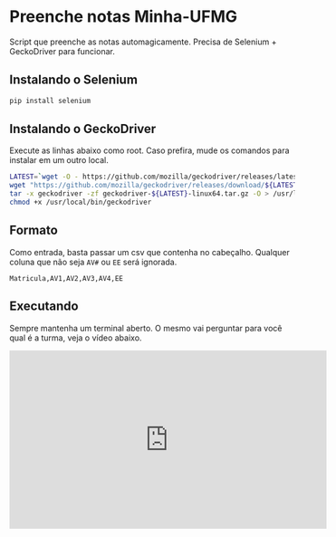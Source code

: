 # Preenche notas Minha-UFMG

Script que preenche as notas automagicamente. Precisa de Selenium + GeckoDriver para funcionar.

## Instalando o Selenium

```bash
pip install selenium
```

## Instalando o GeckoDriver

Execute as linhas abaixo como root. Caso prefira, mude os comandos para instalar em um outro local.

```bash
LATEST=`wget -O - https://github.com/mozilla/geckodriver/releases/latest 2>&1 | grep "Location:" | grep --only-match -e "v[0-9\.]\+"`
wget "https://github.com/mozilla/geckodriver/releases/download/${LATEST}/geckodriver-${LATEST}-linux64.tar.gz"
tar -x geckodriver -zf geckodriver-${LATEST}-linux64.tar.gz -O > /usr/local/bin/geckodriver
chmod +x /usr/local/bin/geckodriver
```

## Formato

Como entrada, basta passar um csv que contenha no cabeçalho. Qualquer coluna que não seja `AV#` ou `EE` será ignorada.

```
Matricula,AV1,AV2,AV3,AV4,EE
```

## Executando

Sempre mantenha um terminal aberto. O mesmo vai perguntar para você qual é a turma, veja o vídeo abaixo.

<iframe width="560" height="315"
src="https://www.youtube.com/embed/Z7yhH-4r8YI" 
frameborder="0" 
allow="accelerometer; autoplay; encrypted-media; gyroscope; picture-in-picture" 
allowfullscreen></iframe>
